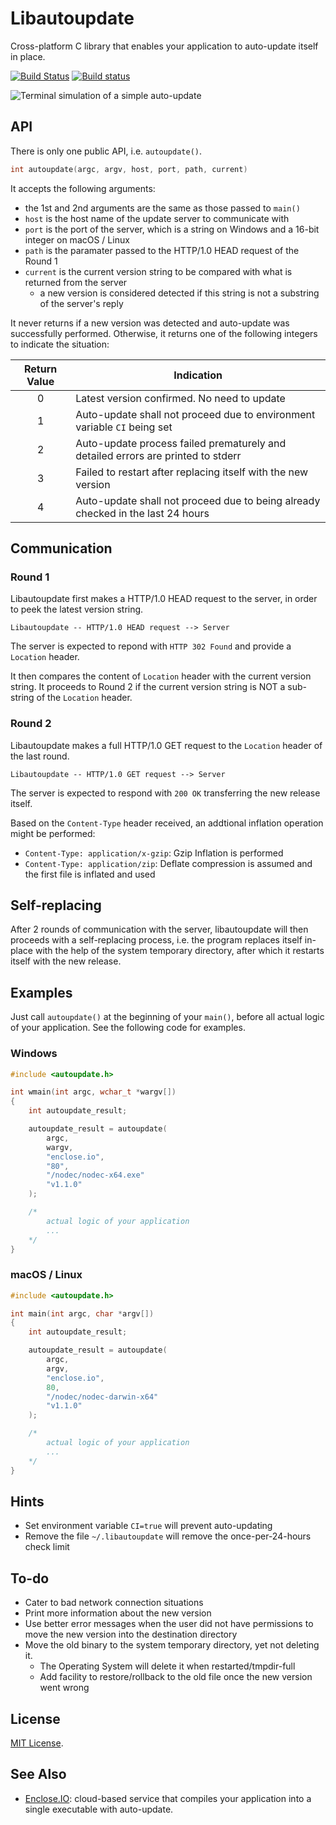 # Libautoupdate

Cross-platform C library that enables your application to auto-update itself in place.

[![Build Status](https://travis-ci.org/pmq20/libautoupdate.svg?branch=master)](https://travis-ci.org/pmq20/libautoupdate)
[![Build status](https://ci.appveyor.com/api/projects/status/sjdyfwd768lh187f/branch/master?svg=true)](https://ci.appveyor.com/project/pmq20/libautoupdate/branch/master)

![Terminal simulation of a simple auto-update](https://github.com/pmq20/libautoupdate/raw/master/doc/libautoupdate.gif)

## API

There is only one public API, i.e. `autoupdate()`.

```C
int autoupdate(argc, argv, host, port, path, current)
```

It accepts the following arguments:

- the 1st and 2nd arguments are the same as those passed to `main()`
- `host` is the host name of the update server to communicate with
- `port` is the port of the server, which is a string on Windows and a 16-bit integer on macOS / Linux
- `path` is the paramater passed to the HTTP/1.0 HEAD request of the Round 1
- `current` is the current version string to be compared with what is returned from the server
  - a new version is considered detected if this string is not a substring of the server's reply

It never returns if a new version was detected and auto-update was successfully performed.
Otherwise, it returns one of the following integers to indicate the situation:

|  Return Value  | Indication                                                                                  |
|:--------------:|---------------------------------------------------------------------------------------------|
|        0       | Latest version confirmed. No need to update                                                 |
|        1       | Auto-update shall not proceed due to environment variable `CI` being set                    |
|        2       | Auto-update process failed prematurely and detailed errors are printed to stderr            |
|        3       | Failed to restart after replacing itself with the new version                               |
|        4       | Auto-update shall not proceed due to being already checked in the last 24 hours             |

## Communication

### Round 1

Libautoupdate first makes a HTTP/1.0 HEAD request to the server, in order to peek the latest version string.

    Libautoupdate -- HTTP/1.0 HEAD request --> Server

The server is expected to repond with `HTTP 302 Found` and provide a `Location` header.

It then compares the content of `Location` header with the current version string.
It proceeds to Round 2 if the current version string is NOT a sub-string of the `Location` header.

### Round 2

Libautoupdate makes a full HTTP/1.0 GET request to the `Location` header of the last round.

    Libautoupdate -- HTTP/1.0 GET request --> Server

The server is expected to respond with `200 OK` transferring the new release itself.

Based on the `Content-Type` header received, an addtional inflation operation might be performed:
- `Content-Type: application/x-gzip`: Gzip Inflation is performed
- `Content-Type: application/zip`: Deflate compression is assumed and the first file is inflated and used

## Self-replacing

After 2 rounds of communication with the server,
libautoupdate will then proceeds with a self-replacing process,
i.e. the program replaces itself in-place with the help of the system temporary directory,
after which it restarts itself with the new release.

## Examples

Just call `autoupdate()` at the beginning of your `main()`,
before all actual logic of your application.
See the following code for examples.

### Windows

```C
#include <autoupdate.h>

int wmain(int argc, wchar_t *wargv[])
{
	int autoupdate_result;

	autoupdate_result = autoupdate(
		argc,
		wargv,
		"enclose.io",
		"80",
		"/nodec/nodec-x64.exe"
		"v1.1.0"
	);

	/* 
		actual logic of your application
		...
	*/
}
```

### macOS / Linux

```C
#include <autoupdate.h>

int main(int argc, char *argv[])
{
	int autoupdate_result;

	autoupdate_result = autoupdate(
		argc,
		argv,
		"enclose.io",
		80,
		"/nodec/nodec-darwin-x64"
		"v1.1.0"
	);

	/* 
		actual logic of your application
		...
	*/
}
```

## Hints

- Set environment variable `CI=true` will prevent auto-updating
- Remove the file `~/.libautoupdate` will remove the once-per-24-hours check limit

## To-do

- Cater to bad network connection situations
- Print more information about the new version
- Use better error messages when the user did not have permissions to move the new version into the destination directory
- Move the old binary to the system temporary directory, yet not deleting it.
  - The Operating System will delete it when restarted/tmpdir-full
  - Add facility to restore/rollback to the old file once the new version went wrong

## License

[MIT License](https://raw.githubusercontent.com/pmq20/libautoupdate/master/LICENSE).

## See Also

- [Enclose.IO](https://github.com/pmq20/enclose-io): cloud-based service that compiles your application into a single executable with auto-update.
